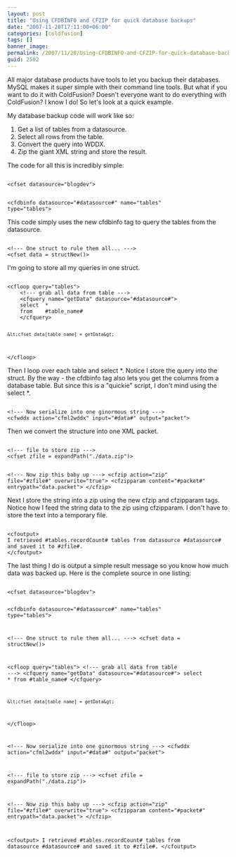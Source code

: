```yaml
---
layout: post
title: "Using CFDBINFO and CFZIP for quick database backups"
date: "2007-11-28T17:11:00+06:00"
categories: [coldfusion]
tags: []
banner_image: 
permalink: /2007/11/28/Using-CFDBINFO-and-CFZIP-for-quick-database-backups
guid: 2502
---
```


All major database products have tools to let you backup their databases. MySQL makes it super simple with their command line tools. But what if you want to do it with ColdFusion? Doesn't everyone want to do everything with ColdFusion? I know I do! So let's look at a quick example.
<!--more-->
My database backup code will work like so:

<ol>
<li>Get a list of tables from a datasource.
<li>Select all rows from the table.
<li>Convert the query into WDDX.
<li>Zip the giant XML string and store the result.
</ol>

The code for all this is incredibly simple:

<code>
&lt;cfset datasource="blogdev"&gt;

&lt;cfdbinfo datasource="#datasource#" name="tables" type="tables"&gt;
</code>

This code simply uses the new cfdbinfo tag to query the tables from the datasource.

<code>
&lt;!--- One struct to rule them all... ---&gt;
&lt;cfset data = structNew()&gt;
</code>

I'm going to store all my queries in one struct.

<code>
&lt;cfloop query="tables"&gt;
	&lt;!--- grab all data from table ---&gt;
	&lt;cfquery name="getData" datasource="#datasource#"&gt;
	select	*
	from	#table_name#
	&lt;/cfquery&gt;
	
	&lt;cfset data[table_name] = getData&gt;
&lt;/cfloop&gt;
</code>

Then I loop over each table and select *. Notice I store the query into the struct. By the way - the cfdbinfo tag also lets you get the columns from a database table. But since this is a "quickie" script, I don't mind using the select *.

<code>
&lt;!--- Now serialize into one ginormous string ---&gt;
&lt;cfwddx action="cfml2wddx" input="#data#" output="packet"&gt;
</code>

Then we convert the structure into one XML packet.

<code>
&lt;!--- file to store zip ---&gt;
&lt;cfset zfile = expandPath("./data.zip")&gt;

&lt;!--- Now zip this baby up ---&gt;
&lt;cfzip action="zip" file="#zfile#" overwrite="true"&gt;
	&lt;cfzipparam content="#packet#" entrypath="data.packet"&gt;
&lt;/cfzip&gt;
</code>

Next I store the string into a zip using the new cfzip and cfzipparam tags. Notice how I feed the string data to the zip using cfzipparam. I don't have to store the text into a temporary file. 

<code>
&lt;cfoutput&gt;
I retrieved #tables.recordCount# tables from datasource #datasource# and saved it to #zfile#.
&lt;/cfoutput&gt;
</code>

The last thing I do is output a simple result message so you know how much data was backed up. Here is the complete source in one listing:

<code>
&lt;cfset datasource="blogdev"&gt;

&lt;cfdbinfo datasource="#datasource#" name="tables" type="tables"&gt;

&lt;!--- One struct to rule them all... ---&gt;
&lt;cfset data = structNew()&gt;

&lt;cfloop query="tables"&gt;
	&lt;!--- grab all data from table ---&gt;
	&lt;cfquery name="getData" datasource="#datasource#"&gt;
	select	*
	from	#table_name#
	&lt;/cfquery&gt;
	
	&lt;cfset data[table_name] = getData&gt;
&lt;/cfloop&gt;

&lt;!--- Now serialize into one ginormous string ---&gt;
&lt;cfwddx action="cfml2wddx" input="#data#" output="packet"&gt;

&lt;!--- file to store zip ---&gt;
&lt;cfset zfile = expandPath("./data.zip")&gt;

&lt;!--- Now zip this baby up ---&gt;
&lt;cfzip action="zip" file="#zfile#" overwrite="true"&gt;
	&lt;cfzipparam content="#packet#" entrypath="data.packet"&gt;
&lt;/cfzip&gt;

&lt;cfoutput&gt;
I retrieved #tables.recordCount# tables from datasource #datasource# and saved it to #zfile#.
&lt;/cfoutput&gt;
</code>